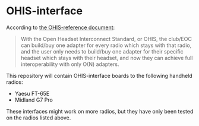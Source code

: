 # OHIS-interface
According to [the OHIS-reference document](https://open-headset-interconnect-standard.github.io/ohis/Open-Headset-Interconnect-Standard.pdf):
> With the Open Headset Interconnect Standard, or OHIS, the club/EOC can build/buy one adapter for every
radio which stays with that radio, and the user only needs to build/buy one adapter for their specific headset
which stays with their headset, and now they can achieve full interoperability with only O(N) adapters.

This repository will contain OHIS-interface boards to the following handheld radios:
* Yaesu FT-65E
* Midland G7 Pro

These interfaces might work on more radios, but they have only been tested on the radios listed above.